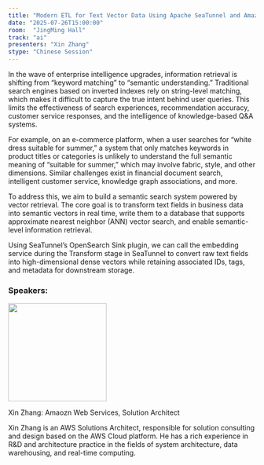 ```yaml
---
title: "Modern ETL for Text Vector Data Using Apache SeaTunnel and Amazon Bedrock"
date: "2025-07-26T15:00:00"
room:  "JingMing Hall"
track: "ai"
presenters: "Xin Zhang"
stype: "Chinese Session"
---
```


In the wave of enterprise intelligence upgrades, information retrieval is shifting from “keyword matching” to “semantic understanding.” Traditional search engines based on inverted indexes rely on string-level matching, which makes it difficult to capture the true intent behind user queries. This limits the effectiveness of search experiences, recommendation accuracy, customer service responses, and the intelligence of knowledge-based Q&A systems.

For example, on an e-commerce platform, when a user searches for “white dress suitable for summer,” a system that only matches keywords in product titles or categories is unlikely to understand the full semantic meaning of “suitable for summer,” which may involve fabric, style, and other dimensions. Similar challenges exist in financial document search, intelligent customer service, knowledge graph associations, and more.

To address this, we aim to build a semantic search system powered by vector retrieval. The core goal is to transform text fields in business data into semantic vectors in real time, write them to a database that supports approximate nearest neighbor (ANN) vector search, and enable semantic-level information retrieval.

Using SeaTunnel’s OpenSearch Sink plugin, we can call the embedding service during the Transform stage in SeaTunnel to convert raw text fields into high-dimensional dense vectors while retaining associated IDs, tags, and metadata for downstream storage.

### Speakers:


<img src="https://sessionize.com/image/2a81-400o400o1-Jsau5kyb24ZgXpGbt5aVrk.png" width="200" /><br/>

Xin Zhang: Amaozn Web Services, Solution Architect

Xin Zhang is an AWS Solutions Architect, responsible for solution consulting and design based on the AWS Cloud platform. He has a rich experience in R&D and architecture practice in the fields of system architecture, data warehousing, and real-time computing.